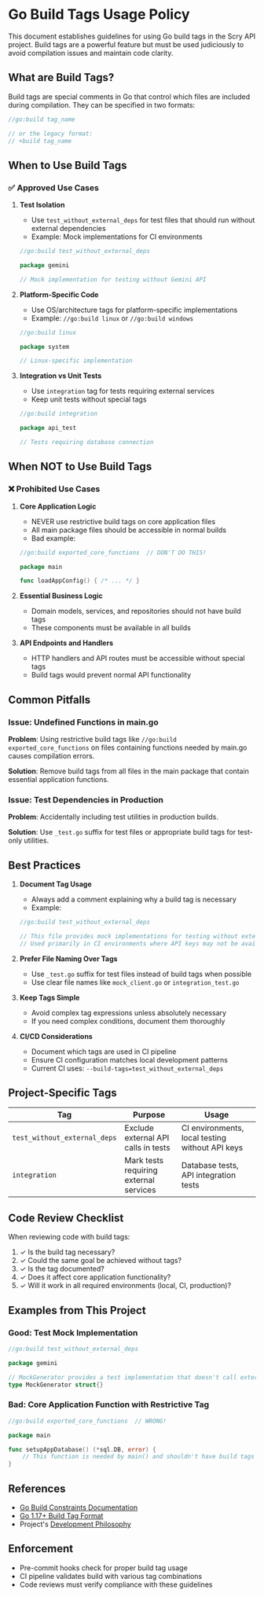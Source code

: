 # Go Build Tags Usage Policy

This document establishes guidelines for using Go build tags in the Scry API project. Build tags are a powerful feature but must be used judiciously to avoid compilation issues and maintain code clarity.

## What are Build Tags?

Build tags are special comments in Go that control which files are included during compilation. They can be specified in two formats:

```go
//go:build tag_name

// or the legacy format:
// +build tag_name
```

## When to Use Build Tags

### ✅ Approved Use Cases

1. **Test Isolation**
   - Use `test_without_external_deps` for test files that should run without external dependencies
   - Example: Mock implementations for CI environments
   ```go
   //go:build test_without_external_deps

   package gemini

   // Mock implementation for testing without Gemini API
   ```

2. **Platform-Specific Code**
   - Use OS/architecture tags for platform-specific implementations
   - Example: `//go:build linux` or `//go:build windows`
   ```go
   //go:build linux

   package system

   // Linux-specific implementation
   ```

3. **Integration vs Unit Tests**
   - Use `integration` tag for tests requiring external services
   - Keep unit tests without special tags
   ```go
   //go:build integration

   package api_test

   // Tests requiring database connection
   ```

## When NOT to Use Build Tags

### ❌ Prohibited Use Cases

1. **Core Application Logic**
   - NEVER use restrictive build tags on core application files
   - All main package files should be accessible in normal builds
   - Bad example:
   ```go
   //go:build exported_core_functions  // DON'T DO THIS!

   package main

   func loadAppConfig() { /* ... */ }
   ```

2. **Essential Business Logic**
   - Domain models, services, and repositories should not have build tags
   - These components must be available in all builds

3. **API Endpoints and Handlers**
   - HTTP handlers and API routes must be accessible without special tags
   - Build tags would prevent normal API functionality

## Common Pitfalls

### Issue: Undefined Functions in main.go

**Problem**: Using restrictive build tags like `//go:build exported_core_functions` on files containing functions needed by main.go causes compilation errors.

**Solution**: Remove build tags from all files in the main package that contain essential application functions.

### Issue: Test Dependencies in Production

**Problem**: Accidentally including test utilities in production builds.

**Solution**: Use `_test.go` suffix for test files or appropriate build tags for test-only utilities.

## Best Practices

1. **Document Tag Usage**
   - Always add a comment explaining why a build tag is necessary
   - Example:
   ```go
   //go:build test_without_external_deps

   // This file provides mock implementations for testing without external API calls.
   // Used primarily in CI environments where API keys may not be available.
   ```

2. **Prefer File Naming Over Tags**
   - Use `_test.go` suffix for test files instead of build tags when possible
   - Use clear file names like `mock_client.go` or `integration_test.go`

3. **Keep Tags Simple**
   - Avoid complex tag expressions unless absolutely necessary
   - If you need complex conditions, document them thoroughly

4. **CI/CD Considerations**
   - Document which tags are used in CI pipeline
   - Ensure CI configuration matches local development patterns
   - Current CI uses: `--build-tags=test_without_external_deps`

## Project-Specific Tags

| Tag | Purpose | Usage |
|-----|---------|--------|
| `test_without_external_deps` | Exclude external API calls in tests | CI environments, local testing without API keys |
| `integration` | Mark tests requiring external services | Database tests, API integration tests |

## Code Review Checklist

When reviewing code with build tags:

1. ✓ Is the build tag necessary?
2. ✓ Could the same goal be achieved without tags?
3. ✓ Is the tag documented?
4. ✓ Does it affect core application functionality?
5. ✓ Will it work in all required environments (local, CI, production)?

## Examples from This Project

### Good: Test Mock Implementation
```go
//go:build test_without_external_deps

package gemini

// MockGenerator provides a test implementation that doesn't call external APIs
type MockGenerator struct{}
```

### Bad: Core Application Function with Restrictive Tag
```go
//go:build exported_core_functions  // WRONG!

package main

func setupAppDatabase() (*sql.DB, error) {
    // This function is needed by main() and shouldn't have build tags
}
```

## References

- [Go Build Constraints Documentation](https://pkg.go.dev/go/build#hdr-Build_Constraints)
- [Go 1.17+ Build Tag Format](https://go.dev/doc/go1.17#gofmt)
- Project's [Development Philosophy](./DEVELOPMENT_PHILOSOPHY.md)

## Enforcement

- Pre-commit hooks check for proper build tag usage
- CI pipeline validates build with various tag combinations
- Code reviews must verify compliance with these guidelines
